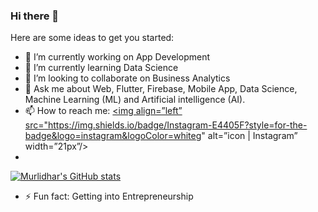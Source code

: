 ### Hi there 👋

<!--
**murlidharpathakprogrammer/murlidharpathakprogrammer** is a ✨ _special_ ✨ repository because its `README.md` (this file) appears on your GitHub profile.
-->
Here are some ideas to get you started:

- 🔭 I’m currently working on App Development
- 🌱 I’m currently learning Data Science
- 👯 I’m looking to collaborate on Business Analytics
- 💬 Ask me about Web, Flutter, Firebase, Mobile App, Data Science, Machine Learning (ML) and Artificial intelligence (AI).
- 📫 How to reach me: <a href="https://www.instagram.com/mdpathakofficial/"><img align=”left” src="https://img.shields.io/badge/Instagram-E4405F?style=for-the-badge&logo=instagram&logoColor=whiteg" alt=”icon | Instagram” width=”21px”/></a>
- 
[![Murlidhar's GitHub stats](https://github-readme-stats.vercel.app/api?username=murlidharpathakprogrammer&count_private=true)](https://github.com/murlidharpathakprogrammer/github-readme-stats)
- ⚡ Fun fact: Getting into Entrepreneurship
